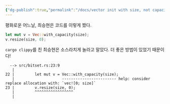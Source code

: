```yaml
---
{"dg-publish":true,"permalink":"/docs/vector init with size, not capacity/","title":"vector init with size, not capacity"}
---
```


평화로운 어느날, 최승현은 코드를 이렇게 짰다.

```rust
let mut v = Vec::with_capacity(size);
v.resize(size, 0);
```

`cargo clippy`를 친 최승현은 소스라치게 놀라고 말았다. 더 좋은 방법이 있었기 때문이다!

```
  --> src/bitset.rs:23:9
   |
22 |         let mut v = Vec::with_capacity(size);
   |                     ------------------------ help: consider replace allocation with: `vec![0; size]`
23 |         v.resize(size, 0);
   |         ^^^^^^^^^^^^^^^^^
   |
```
